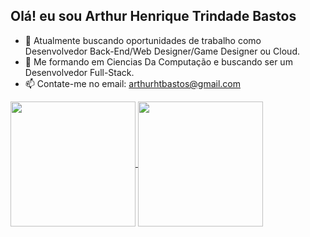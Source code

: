 ## Olá! eu sou Arthur Henrique Trindade Bastos

- 🔭 Atualmente buscando oportunidades de trabalho como Desenvolvedor Back-End/Web Designer/Game Designer ou Cloud.
- 🌱 Me formando em Ciencias Da Computação e buscando ser um Desenvolvedor Full-Stack.
- 📫 Contate-me no email: arthurhtbastos@gmail.com

<a href="https://github.com/anuraghazra/github-readme-stats">
  <img height=200 align="center" theme="tokyonight" src="https://github-readme-stats.vercel.app/api?username=Kuromyuto" />
</a>
<a href="https://github.com/anuraghazra/convoychat">
  <img height=200 align="center" src="https://github-readme-stats.vercel.app/api/top-langs?username=Kuromyuto&layout=compact&langs_count=8&card_width=320" />
</a>
